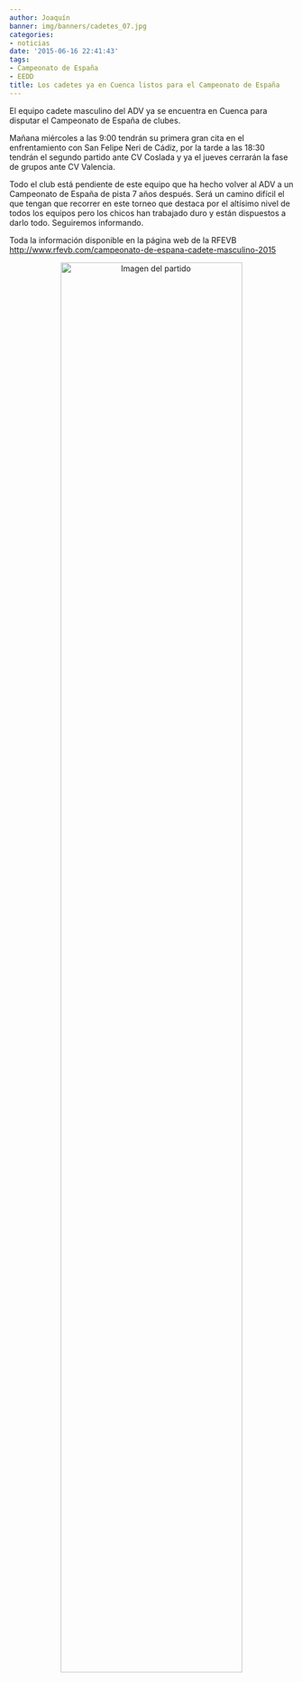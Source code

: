 ```yaml
---
author: Joaquín
banner: img/banners/cadetes_07.jpg
categories:
- noticias
date: '2015-06-16 22:41:43'
tags:
- Campeonato de España
- EEDD
title: Los cadetes ya en Cuenca listos para el Campeonato de España
---
```


El equipo cadete masculino del ADV ya se encuentra en Cuenca para disputar el Campeonato de España de clubes.

Mañana miércoles a las 9:00 tendrán su primera gran cita en el enfrentamiento con San Felipe Neri de Cádiz, por la tarde a las 18:30 tendrán el segundo partido ante CV Coslada y ya el jueves cerrarán la fase de grupos ante CV Valencia.

Todo el club está pendiente de este equipo que ha hecho volver al ADV a un Campeonato de España de pista 7 años después. Será un camino difícil el que tengan que recorrer en este torneo que destaca por el altísimo nivel de todos los equipos pero los chicos han trabajado duro y están dispuestos a darlo todo. Seguiremos informando.

Toda la información disponible en la página web de la RFEVB http://www.rfevb.com/campeonato-de-espana-cadete-masculino-2015

<center>
<a target="_new" href="http://www.advmiguelturra.org/img/banners/cadetes_07.jpg"> 
<img alt="Imagen del partido" width="80%" align="center" src="http://www.advmiguelturra.org/img/banners/cadetes_07.jpg"/> </a> </center>



